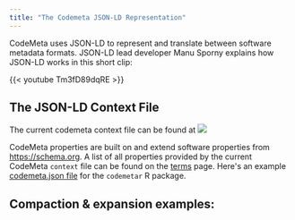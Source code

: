 ```yaml
---
title: "The Codemeta JSON-LD Representation"
---
```



CodeMeta uses JSON-LD to represent and translate between software metadata formats.  JSON-LD lead developer Manu Sporny explains how JSON-LD works in this short clip:


{{< youtube Tm3fD89dqRE >}}



## The JSON-LD Context File

The current codemeta context file can be found at [![](https://img.shields.io/badge/doi%3A-10.5063%2FSCHEMA%2FCODEMETA--1.0-blue.svg)](https://doi.org/10.5063/SCHEMA/CODEMETA-1.0)


CodeMeta properties are built on and extend software properties from <https://schema.org>.  A list of all properties provided by the current CodeMeta `context` file can be found on the [terms](/terms) page. Here's an example [codemeta.json file](https://github.com/codemeta/codemetar/blob/master/codemeta.json) for the `codemetar` R package.  

## Compaction & expansion examples: 

